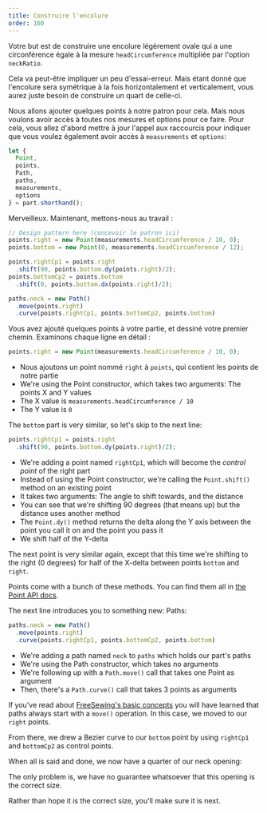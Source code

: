 ```yaml
---
title: Construire l'encolure
order: 160
---
```


Votre but est de construire une encolure légèrement ovale qui a une circonférence égale à la mesure `headCircumference` multipliée par l'option `neckRatio`.

Cela va peut-être impliquer un peu d'essai-erreur. Mais étant donné que l'encolure sera symétrique à la fois horizontalement et verticalement, vous aurez juste besoin de construire un quart de celle-ci.

Nous allons ajouter quelques points à notre patron pour cela. Mais nous voulons avoir accès à toutes nos mesures et options pour ce faire. Pour cela, vous allez d'abord mettre à jour l'appel aux raccourcis pour indiquer que vous voulez également avoir accès à `measurements` et `options`:

```js
let {
  Point,
  points,
  Path,
  paths,
  measurements,
  options
} = part.shorthand();
```

Merveilleux. Maintenant, mettons-nous au travail :

```js
// Design pattern here (concevoir le patron ici)
points.right = new Point(measurements.headCircumference / 10, 0);
points.bottom = new Point(0, measurements.headCircumference / 12);

points.rightCp1 = points.right
  .shift(90, points.bottom.dy(points.right)/2);
points.bottomCp2 = points.bottom
  .shift(0, points.bottom.dx(points.right)/2);

paths.neck = new Path()
  .move(points.right)
  .curve(points.rightCp1, points.bottomCp2, points.bottom)
```

Vous avez ajouté quelques points à votre partie, et dessiné votre premier chemin. Examinons chaque ligne en détail :

```js
points.right = new Point(measurements.headCircumference / 10, 0);
```

- Nous ajoutons un point nommé `right` à `points`, qui contient les points de notre partie
- We're using the Point constructor, which takes two arguments: The points X and Y values
- The X value is `measurements.headCircumference / 10`
- The Y value is `0`

The `bottom` part is very similar, so let's skip to the next line:

```js
points.rightCp1 = points.right
  .shift(90, points.bottom.dy(points.right)/2);
```

- We're adding a point named `rightCp1`, which will become the *control point* of the right part
- Instead of using the Point constructor, we're calling the `Point.shift()` method on an existing point
- It takes two arguments: The angle to shift towards, and the distance
- You can see that we're shifting 90 degrees (that means up) but the distance uses another method
- The `Point.dy()` method returns the delta along the Y axis between the point you call it on and the point you pass it
- We shift half of the Y-delta

The next point is very similar again, except that this time we're shifting to the right (0 degrees) for half of the X-delta between points `bottom` and `right`.

<tip>

Points come with a bunch of these methods. You can find them all in [the Point API docs](/api/point).

</Tip>

The next line introduces you to something new: Paths:

```js
paths.neck = new Path()
  .move(points.right)
  .curve(points.rightCp1, points.bottomCp2, points.bottom)
```

- We're adding a path named `neck` to `paths` which holds our part's paths
- We're using the Path constructor, which takes no arguments
- We're following up with a `Path.move()` call that takes one Point as argument
- Then, there's a `Path.curve()` call that takes 3 points as arguments

If you've read about [FreeSewing's basic concepts](/concepts) you will have learned that paths always start with a `move()` operation. In this case, we moved to our `right` points.

From there, we drew a Bezier curve to our `bottom` point by using `rightCp1` and `bottomCp2` as control points.

When all is said and done, we now have a quarter of our neck opening:

<example pattern="tutorial" part="step2" caption="You have drawn your first path" />

The only problem is, we have no guarantee whatsoever that this opening is the correct size.

Rather than hope it is the correct size, you'll make sure it is next.